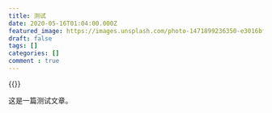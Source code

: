 ```yaml
---
title: 测试
date: 2020-05-16T01:04:00.000Z
featured_image: https://images.unsplash.com/photo-1471899236350-e3016bf1e69e?ixlib=rb-4.0.3&q=85&fm=jpg&crop=entropy&cs=srgb
draft: false
tags: []
categories: []
comment : true
---
```


{{<aplayer server="netease" type="song" id="28283137">}}

这是一篇测试文章。






<!-- {{< neodb "https://neodb.social/movie/1bgVODaWCBKlCQ1AuGlLzC" >}}
{{< neodb "https://neodb.social/book/5CKFwtnys6r2ghnHQTLAv4" >}}
